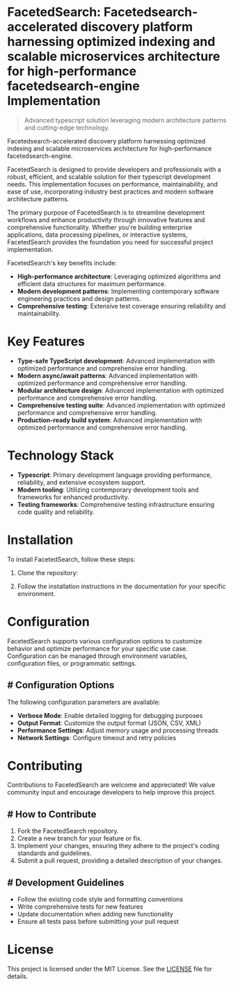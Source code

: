 <!-- fallback_FacetedSearch_20250824095454_69428 -->

# FacetedSearch: Facetedsearch-accelerated discovery platform harnessing optimized indexing and scalable microservices architecture for high-performance facetedsearch-engine Implementation
> Advanced typescript solution leveraging modern architecture patterns and cutting-edge technology.

Facetedsearch-accelerated discovery platform harnessing optimized indexing and scalable microservices architecture for high-performance facetedsearch-engine.

FacetedSearch is designed to provide developers and professionals with a robust, efficient, and scalable solution for their typescript development needs. This implementation focuses on performance, maintainability, and ease of use, incorporating industry best practices and modern software architecture patterns.

The primary purpose of FacetedSearch is to streamline development workflows and enhance productivity through innovative features and comprehensive functionality. Whether you're building enterprise applications, data processing pipelines, or interactive systems, FacetedSearch provides the foundation you need for successful project implementation.

FacetedSearch's key benefits include:

* **High-performance architecture**: Leveraging optimized algorithms and efficient data structures for maximum performance.
* **Modern development patterns**: Implementing contemporary software engineering practices and design patterns.
* **Comprehensive testing**: Extensive test coverage ensuring reliability and maintainability.

# Key Features

* **Type-safe TypeScript development**: Advanced implementation with optimized performance and comprehensive error handling.
* **Modern async/await patterns**: Advanced implementation with optimized performance and comprehensive error handling.
* **Modular architecture design**: Advanced implementation with optimized performance and comprehensive error handling.
* **Comprehensive testing suite**: Advanced implementation with optimized performance and comprehensive error handling.
* **Production-ready build system**: Advanced implementation with optimized performance and comprehensive error handling.

# Technology Stack

* **Typescript**: Primary development language providing performance, reliability, and extensive ecosystem support.
* **Modern tooling**: Utilizing contemporary development tools and frameworks for enhanced productivity.
* **Testing frameworks**: Comprehensive testing infrastructure ensuring code quality and reliability.

# Installation

To install FacetedSearch, follow these steps:

1. Clone the repository:


2. Follow the installation instructions in the documentation for your specific environment.

# Configuration

FacetedSearch supports various configuration options to customize behavior and optimize performance for your specific use case. Configuration can be managed through environment variables, configuration files, or programmatic settings.

## # Configuration Options

The following configuration parameters are available:

* **Verbose Mode**: Enable detailed logging for debugging purposes
* **Output Format**: Customize the output format (JSON, CSV, XML)
* **Performance Settings**: Adjust memory usage and processing threads
* **Network Settings**: Configure timeout and retry policies

# Contributing

Contributions to FacetedSearch are welcome and appreciated! We value community input and encourage developers to help improve this project.

## # How to Contribute

1. Fork the FacetedSearch repository.
2. Create a new branch for your feature or fix.
3. Implement your changes, ensuring they adhere to the project's coding standards and guidelines.
4. Submit a pull request, providing a detailed description of your changes.

## # Development Guidelines

* Follow the existing code style and formatting conventions
* Write comprehensive tests for new features
* Update documentation when adding new functionality
* Ensure all tests pass before submitting your pull request

# License

This project is licensed under the MIT License. See the [LICENSE](https://github.com/Jennifercruz23/FacetedSearch/blob/main/LICENSE) file for details.
